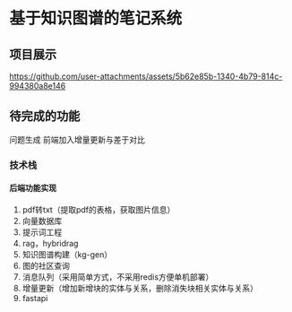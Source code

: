 # 基于知识图谱的笔记系统

## 项目展示
https://github.com/user-attachments/assets/5b62e85b-1340-4b79-814c-994380a8e146

## 待完成的功能
问题生成
前端加入增量更新与差于对比



### 技术栈
#### 后端功能实现
1. pdf转txt（提取pdf的表格，获取图片信息）
2. 向量数据库
3. 提示词工程
4. rag，hybridrag
5. 知识图谱构建（kg-gen）
6. 图的社区查询
7. 消息队列（采用简单方式，不采用redis方便单机部署）
8. 增量更新（增加新增块的实体与关系，删除消失块相关实体与关系）
9. fastapi

